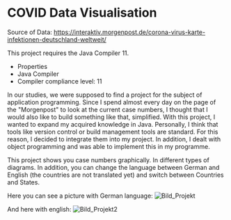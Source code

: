# COVID Data Visualisation

Source of Data:
https://interaktiv.morgenpost.de/corona-virus-karte-infektionen-deutschland-weltweit/

This project requires the Java Compiler 11.
* Properties 
* Java Compiler 
* Compiler compliance level: 11

In our studies, we were supposed to find a project for the subject of application programming. Since I spend almost every day on the page of the "Morgenpost" to look at the current case numbers, I thought that I would also like to build something like that, simplified. With this project, I wanted to expand my acquired knowledge in Java. Personally, I think that tools like version control or build management tools are standard. For this reason, I decided to integrate them into my project. In addition, I dealt with object programming and was able to implement this in my programme.

This project shows you case numbers graphically. In different types of diagrams. In addition, you can change the language between German and English (the countries are not translated yet) and switch between Countries and States.

Here you can see a picture with German language:
![Bild_Projekt](https://user-images.githubusercontent.com/72971697/113402753-d5283100-93a5-11eb-8768-dce8b0bdb141.png)

And here with english:
![Bild_Projekt2](https://user-images.githubusercontent.com/72971697/113402899-16204580-93a6-11eb-9737-b300b84e58b0.png)
